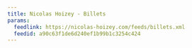 ```yaml
---
title: Nicolas Hoizey - Billets
params:
  feedlink: https://nicolas-hoizey.com/feeds/billets.xml
  feedid: a90c63f1de6d240ef1b99b1c3254c424
---
```

